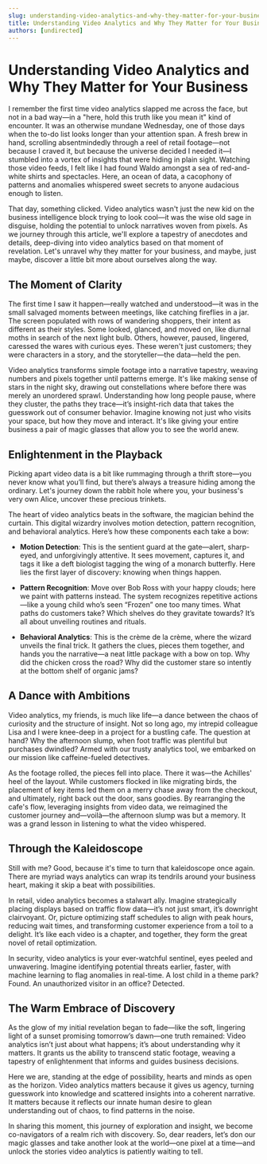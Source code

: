 ```yaml
---
slug: understanding-video-analytics-and-why-they-matter-for-your-business
title: Understanding Video Analytics and Why They Matter for Your Business
authors: [undirected]
---
```



# Understanding Video Analytics and Why They Matter for Your Business

I remember the first time video analytics slapped me across the face, but not in a bad way—in a "here, hold this truth like you mean it" kind of encounter. It was an otherwise mundane Wednesday, one of those days when the to-do list looks longer than your attention span. A fresh brew in hand, scrolling absentmindedly through a reel of retail footage—not because I craved it, but because the universe decided I needed it—I stumbled into a vortex of insights that were hiding in plain sight. Watching those video feeds, I felt like I had found Waldo amongst a sea of red-and-white shirts and spectacles. Here, an ocean of data, a cacophony of patterns and anomalies whispered sweet secrets to anyone audacious enough to listen.

That day, something clicked. Video analytics wasn't just the new kid on the business intelligence block trying to look cool—it was the wise old sage in disguise, holding the potential to unlock narratives woven from pixels. As we journey through this article, we'll explore a tapestry of anecdotes and details, deep-diving into video analytics based on that moment of revelation. Let's unravel why they matter for your business, and maybe, just maybe, discover a little bit more about ourselves along the way.

## The Moment of Clarity

The first time I saw it happen—really watched and understood—it was in the small salvaged moments between meetings, like catching fireflies in a jar. The screen populated with rows of wandering shoppers, their intent as different as their styles. Some looked, glanced, and moved on, like diurnal moths in search of the next light bulb. Others, however, paused, lingered, caressed the wares with curious eyes. These weren't just customers; they were characters in a story, and the storyteller—the data—held the pen.

Video analytics transforms simple footage into a narrative tapestry, weaving numbers and pixels together until patterns emerge. It's like making sense of stars in the night sky, drawing out constellations where before there was merely an unordered sprawl. Understanding how long people pause, where they cluster, the paths they trace—it’s insight-rich data that takes the guesswork out of consumer behavior. Imagine knowing not just who visits your space, but how they move and interact. It's like giving your entire business a pair of magic glasses that allow you to see the world anew.

## Enlightenment in the Playback

Picking apart video data is a bit like rummaging through a thrift store—you never know what you’ll find, but there’s always a treasure hiding among the ordinary. Let's journey down the rabbit hole where you, your business's very own Alice, uncover these precious trinkets.

The heart of video analytics beats in the software, the magician behind the curtain. This digital wizardry involves motion detection, pattern recognition, and behavioral analytics. Here’s how these components each take a bow:

- **Motion Detection**: This is the sentient guard at the gate—alert, sharp-eyed, and unforgivingly attentive. It sees movement, captures it, and tags it like a deft biologist tagging the wing of a monarch butterfly. Here lies the first layer of discovery: knowing when things happen.

- **Pattern Recognition**: Move over Bob Ross with your happy clouds; here we paint with patterns instead. The system recognizes repetitive actions—like a young child who’s seen “Frozen” one too many times. What paths do customers take? Which shelves do they gravitate towards? It’s all about unveiling routines and rituals.

- **Behavioral Analytics**: This is the crème de la crème, where the wizard unveils the final trick. It gathers the clues, pieces them together, and hands you the narrative—a neat little package with a bow on top. Why did the chicken cross the road? Why did the customer stare so intently at the bottom shelf of organic jams?

## A Dance with Ambitions

Video analytics, my friends, is much like life—a dance between the chaos of curiosity and the structure of insight. Not so long ago, my intrepid colleague Lisa and I were knee-deep in a project for a bustling cafe. The question at hand? Why the afternoon slump, when foot traffic was plentiful but purchases dwindled? Armed with our trusty analytics tool, we embarked on our mission like caffeine-fueled detectives.

As the footage rolled, the pieces fell into place. There it was—the Achilles' heel of the layout. While customers flocked in like migrating birds, the placement of key items led them on a merry chase away from the checkout, and ultimately, right back out the door, sans goodies. By rearranging the cafe's flow, leveraging insights from video data, we reimagined the customer journey and—voilà—the afternoon slump was but a memory. It was a grand lesson in listening to what the video whispered.

## Through the Kaleidoscope

Still with me? Good, because it's time to turn that kaleidoscope once again. There are myriad ways analytics can wrap its tendrils around your business heart, making it skip a beat with possibilities.

In retail, video analytics becomes a stalwart ally. Imagine strategically placing displays based on traffic flow data—it’s not just smart, it’s downright clairvoyant. Or, picture optimizing staff schedules to align with peak hours, reducing wait times, and transforming customer experience from a toil to a delight. It’s like each video is a chapter, and together, they form the great novel of retail optimization.

In security, video analytics is your ever-watchful sentinel, eyes peeled and unwavering. Imagine identifying potential threats earlier, faster, with machine learning to flag anomalies in real-time. A lost child in a theme park? Found. An unauthorized visitor in an office? Detected.

## The Warm Embrace of Discovery

As the glow of my initial revelation began to fade—like the soft, lingering light of a sunset promising tomorrow’s dawn—one truth remained: Video analytics isn’t just about what happens; it’s about understanding why it matters. It grants us the ability to transcend static footage, weaving a tapestry of enlightenment that informs and guides business decisions.

Here we are, standing at the edge of possibility, hearts and minds as open as the horizon. Video analytics matters because it gives us agency, turning guesswork into knowledge and scattered insights into a coherent narrative. It matters because it reflects our innate human desire to glean understanding out of chaos, to find patterns in the noise.

In sharing this moment, this journey of exploration and insight, we become co-navigators of a realm rich with discovery. So, dear readers, let’s don our magic glasses and take another look at the world—one pixel at a time—and unlock the stories video analytics is patiently waiting to tell.